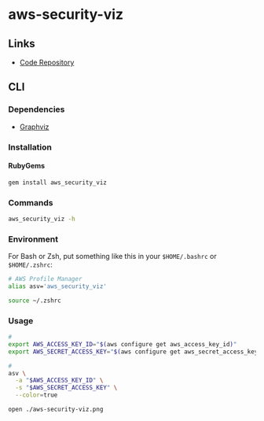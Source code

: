 # aws-security-viz

<!--
NOTES:
works with rbenv
-->

## Links

- [Code Repository](https://github.com/anaynayak/aws-security-viz)

## CLI

### Dependencies

- [Graphviz](/graphviz.md)

### Installation

#### RubyGems

```sh
gem install aws_security_viz
```

### Commands

```sh
aws_security_viz -h
```

### Environment

For Bash or Zsh, put something like this in your `$HOME/.bashrc` or `$HOME/.zshrc`:

```sh
# AWS Profile Manager
alias asv='aws_security_viz'
```

```sh
source ~/.zshrc
```

### Usage

```sh
#
export AWS_ACCESS_KEY_ID="$(aws configure get aws_access_key_id)"
export AWS_SECRET_ACCESS_KEY="$(aws configure get aws_secret_access_key)"

#
asv \
  -a "$AWS_ACCESS_KEY_ID" \
  -s "$AWS_SECRET_ACCESS_KEY" \
  --color=true

open ./aws-security-viz.png
```
